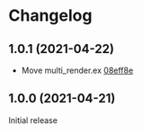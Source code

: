 # Changelog

## 1.0.1 (2021-04-22)

- Move multi_render.ex [08eff8e](https://github.com/DaTrader/phoenix_live_view_ext/commit/08eff8e1f546b4f6be9f41e23fa38aac8bab0244)

## 1.0.0 (2021-04-21)

Initial release
